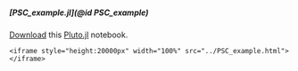 ##### [PSC_example.jl](@id PSC_example)
[Download](https://github.com/PatricioFarrell/ChargeTransport.jl/blob/master/pluto-examples/PSC_example.jl)
this [Pluto.jl](https://github.com/fonsp/Pluto.jl) notebook.
```@raw html
<iframe style="height:20000px" width="100%" src="../PSC_example.html"> </iframe>
```

